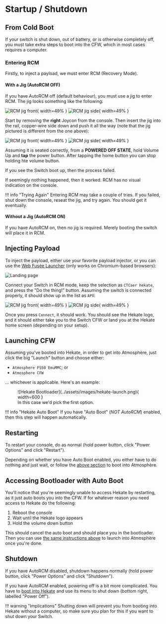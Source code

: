 # Startup / Shutdown

## From Cold Boot

If your switch is shut down, out of battery, or is otherwise completely off, you must take extra steps to boot into the CFW, which in most cases requires a computer.

### Entering RCM

Firstly, to inject a payload, we must enter RCM (Recovery Mode).

#### With a Jig (AutoRCM OFF)

If you have AutoRCM off (default behaviour), you must use a jig to enter RCM. The jig looks something like the following:

![RCM jig front](../assets/images/jig-front.png){ width=49% }
![RCM jig side](../assets/images/jig-side.png){ width=49% }

Start by removing the **right** Joycon from the console. Then insert the jig into the rail, copper-wire side down and push it all the way (note that the jig pictured is different from the one above):

![RCM jig front](../assets/images/jig-out.png){ width=49% }
![RCM jig side](../assets/images/jig-in.png){ width=49% }

Assuming it is seated correctly, from a **POWERED OFF STATE**, hold Volume Up and **tap** the power button. After tapping the home button you can stop holding hte volume button.

If you see the Switch boot up, then the process failed.

If seemingly nothing happened, then it worked. RCM has no visual indication on the console.

!!! info "Trying Again"
    Entering RCM may take a couple of tries. If you failed, shut down the console, reseat the jig, and try again. You should get it eventually.

#### Without a Jig (AutoRCM ON)

If you have AutoRCM on, then no jig is required. Merely booting the switch will place it in RCM. 

## Injecting Payload

To inject the payload, either use your favorite payload injector, or you can use the [Web Fusée Launcher](https://switch.exploit.fortheusers.org/) (only works on Chromium-based browsers):

![Landing page](../assets/images/wfl-landing.png)

Connect your Switch in RCM mode, keep the selection as `CTCaer hekate`, and press the "Do the thing!" button. Assuming the switch is connected properly, it should show up in the list as `APX`:

![RCM jig front](../assets/images/wfl-nodevice.png){ width=49% }
![RCM jig side](../assets/images/wfl-device.png){ width=49% }

Once you press `Connect`, it should work. You should see the Hekate logo, and it should either take you to the Switch CFW or land you at the Hekate home screen (depending on your setup).

## Launching CFW

Assuming you've booted into Hekate, in order to get into Atmosphère, just click the big "Launch" button and choose either:

- `Atmosphere FSS0 EmuMMC`; or
- `Atmosphere CFW`

... whichever is applicable. Here's an example:

<figure markdown>
  ![Hekate Bootloader](../assets/images/hekate-launch.png){ width=600 }
  <figcaption>In this case we'd pick the first option.</figcaption>
</figure>

!!! info "Hekate Auto Boot"
    If you have "Auto Boot" (*NOT AutoRCM*) enabled, then this step will happen automatically.

## Restarting

To restart your console, do as normal (hold power button, click "Power Options" and click "Restart").

Depending on whether you have Auto Boot enabled, you either have to do nothing and just wait, or follow the [above section](#launching-cfw) to boot into Atmosphère.

## Accessing Bootloader with Auto Boot

You'll notice that you're seemingly unable to access Hekate by restarting, as it just auto boots you into the CFW. If for whatever reason you need access to Hekate do the following:

1. Reboot the console
2. Wait until the Hekate logo appears
3. Hold the volume down button

This should cancel the auto boot and should place you in the bootloader. Then you can use [the same instructions above](#launching-cfw) to launch into Atmosphère once you're done.

## Shutdown

If you have AutoRCM disabled, shutdown happens normally (hold power button, click "Power Options" and click "Shutdown").

If you have AutoRCM enabled, powering off is a bit more complicated. You have to [boot into Hekate](#accessing-bootloader-with-auto-boot) and use its menu to shut down (bottom right, labelled "Power Off").

!!! warning "Implications"
    Shutting down will prevent you from booting into Hekate without a computer, so make sure you plan for this if you want to shut down your Switch.
